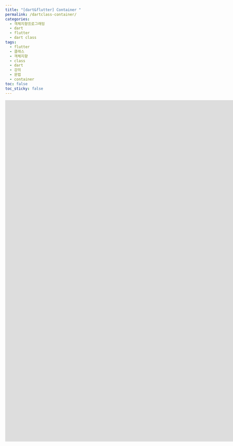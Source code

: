 ```yaml
---
title: "[dart&flutter] Container "
permalink: /dartclass-container/
categories: 
  - 객체지향프로그래밍
  - dart
  - flutter
  - dart class
tags: 
  - flutter
  - 클래스
  - 객체지향
  - class
  - dart
  - 강의
  - 문법
  - container
toc: false
toc_sticky: false
---
```


<iframe src="https://player.vimeo.com/video/643171763?h=c36604d77f&amp;badge=0&amp;autopause=0&amp;player_id=0&amp;app_id=58479" width="2074" height="1096" frameborder="0" allow="autoplay; fullscreen; picture-in-picture" allowfullscreen title="[flutter] Container"></iframe>